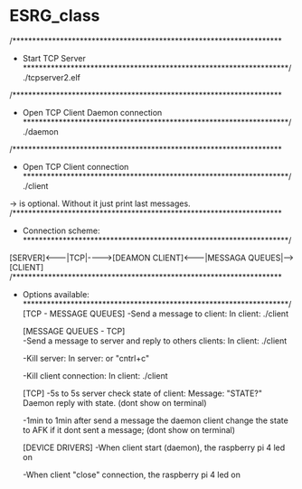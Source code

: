 # ESRG_class

/********************************************************************
 * Start TCP Server
 *******************************************************************/
./tcpserver2.elf <port> 

/********************************************************************
 * Open TCP Client Daemon connection
 *******************************************************************/
./daemon <Ip con><port>

/********************************************************************
 * Open TCP Client connection
 *******************************************************************/
./client <message>

-> <message> is optional. Without it just print last messages.
/********************************************************************
 * Connection scheme:
 *******************************************************************/

 [SERVER]<---|TCP|---->[DEAMON CLIENT]<---|MESSAGA QUEUES|-->[CLIENT]
/********************************************************************
 * Options available:
 *******************************************************************/
    [TCP - MESSAGE QUEUES]
    -Send a message to client:
        In client: ./client <print message>

    [MESSAGE QUEUES - TCP]    
    -Send a message to server and reply to others clients:
        In client: ./client <print message>

    -Kill server:
        In server: <close> or "cntrl+c"

    -Kill client connection:
        In client: ./client <close>

    [TCP]
    -5s to 5s server check state of client:
        Message: "STATE?"
        Daemon reply with state.
        (dont show on terminal)

    -1min to 1min after send a message the daemon client change the state to AFK if it dont sent a message;
        (dont show on terminal)

    [DEVICE DRIVERS]
    -When client start (daemon), the raspberry pi 4 led on

    -When client "close" connection, the raspberry pi 4 led on
